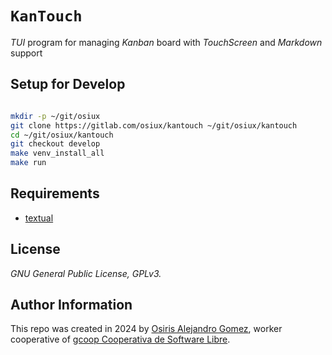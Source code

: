 # `KanTouch`

_TUI_ program for managing _Kanban_ board with _TouchScreen_ and
_Markdown_ support

## Setup for Develop

~~~bash

mkdir -p ~/git/osiux
git clone https://gitlab.com/osiux/kantouch ~/git/osiux/kantouch
cd ~/git/osiux/kantouch
git checkout develop
make venv_install_all
make run

~~~

## Requirements

- [textual](https://textual.textualize.io/)

## License

_GNU General Public License, GPLv3._

## Author Information

This repo was created in 2024 by
 [Osiris Alejandro Gomez](https://osiux.com/), worker cooperative of
 [gcoop Cooperativa de Software Libre](https://www.gcoop.coop/).
